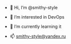 - 👋 Hi, I’m @smithy-style
- 👀 I’m interested in DevOps
- 🌱 I’m currently learning it

- 📫 smithy-style@yandex.ru
